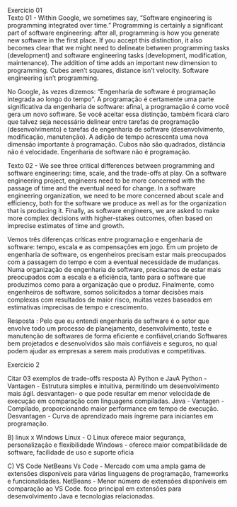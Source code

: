 Exercicio 01  
Texto 01 - 
Within Google, we sometimes say, “Software engineering is programming integrated over time.” Programming is certainly a significant part of software engineering: after all, programming is how you generate new software in the first place. If you accept this distinction, it also becomes clear that we might need to delineate between programming tasks (development) and software engineering tasks (development, modification, maintenance). The addition of time adds an important new dimension to programming. Cubes aren’t squares, distance isn’t velocity. Software engineering isn’t programming. 

No Google, às vezes dizemos: “Engenharia de software é programação integrada ao longo do tempo”. A programação é certamente uma parte significativa da engenharia de software: afinal, a programação é como você gera um novo software. Se você aceitar essa distinção, também ficará claro que talvez seja necessário delinear entre tarefas de programação (desenvolvimento) e tarefas de engenharia de software (desenvolvimento, modificação, manutenção). A adição de tempo acrescenta uma nova dimensão importante à programação. Cubos não são quadrados, distância não é velocidade. Engenharia de software não é programação.

Texto 02  - 
We see three critical differences between programming and software engineering: time, scale, and the trade-offs at play. On a software engineering project, engineers need to be more concerned with the passage of time and the eventual need for change. In a software engineering organization, we need to be more concerned about scale and efficiency, both for the software we produce as well as for the organization that is producing it. Finally, as software engineers, we are asked to make more complex decisions with higher-stakes outcomes, often based on imprecise estimates of time and growth.

Vemos três diferenças críticas entre programação e engenharia de software: tempo, escala e as compensações em jogo. Em um projeto de engenharia de software, os engenheiros precisam estar mais preocupados com a passagem do tempo e com a eventual necessidade de mudanças. Numa organização de engenharia de software, precisamos de estar mais preocupados com a escala e a eficiência, tanto para o software que produzimos como para a organização que o produz. Finalmente, como engenheiros de software, somos solicitados a tomar decisões mais complexas com resultados de maior risco, muitas vezes baseados em estimativas imprecisas de tempo e crescimento.

Resposta :
Pelo que eu entendi engenharia de software é o setor que envolve todo um processo de planejamento, desenvolvimento, teste e manutenção de softwares de forma eficiente e confiável,criando Softwares bem projetados e desenvolvidos são mais confiáveis e seguros, no qual podem ajudar as empresas a serem mais produtivas e competitivas.

Exercicio 2  

Citar 03 exemplos de trade-offs 
resposta 
A) Python e JavA 
Python - Vantagen - Estrutura simples e intuitiva, permitindo um desenvolvimento mais ágil.
         desvantagen- o que pode resultar em menor velocidade de execução em comparação com linguagens compiladas.
Java - Vantagen - Compilado, proporcionando maior performance em tempo de execução.
       Desvantagen - Curva de aprendizado mais íngreme para iniciantes em programação.

B) linux x Windows 
   Linux - O Linux oferece maior segurança, personalização e flexibilidade 
   Windows - oferece maior compatibilidade de software, facilidade de uso e suporte oficia

C) VS Code   NetBeans
   Vs Code - Mercado com uma ampla gama de extensões disponíveis para várias linguagens de programação, frameworks e funcionalidades.
   NetBeans - Menor número de extensões disponíveis em comparação ao VS Code.
             foco principal em extensões para desenvolvimento Java e tecnologias relacionadas.
